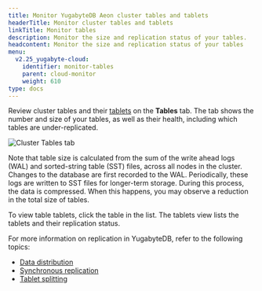 ```yaml
---
title: Monitor YugabyteDB Aeon cluster tables and tablets
headerTitle: Monitor cluster tables and tablets
linkTitle: Monitor tables
description: Monitor the size and replication status of your tables.
headcontent: Monitor the size and replication status of your tables
menu:
  v2.25_yugabyte-cloud:
    identifier: monitor-tables
    parent: cloud-monitor
    weight: 610
type: docs
---
```


Review cluster tables and their [tablets](../../../architecture/key-concepts/#tablet) on the **Tables** tab. The tab shows the number and size of your tables, as well as their health, including which tables are under-replicated.

![Cluster Tables tab](/images/yb-cloud/monitor-tables.png)

Note that table size is calculated from the sum of the write ahead logs (WAL) and sorted-string table (SST) files, across all nodes in the cluster. Changes to the database are first recorded to the WAL. Periodically, these logs are written to SST files for longer-term storage. During this process, the data is compressed. When this happens, you may observe a reduction in the total size of tables.

To view table tablets, click the table in the list. The tablets view lists the tablets and their replication status.

For more information on replication in YugabyteDB, refer to the following topics:

- [Data distribution](../../../explore/linear-scalability/data-distribution/)
- [Synchronous replication](../../../architecture/docdb-replication/replication/)
- [Tablet splitting](../../../architecture/docdb-sharding/tablet-splitting/)

